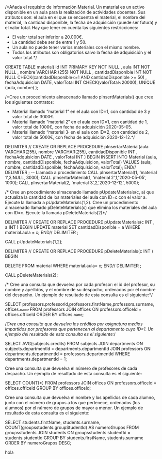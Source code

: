 /*Añada el requisito de información Material. Un material es un activo disponible en un aula para la realización de actividades docentes. Sus atributos son: el aula en el que se encuentra el material, el nombre del material, la cantidad disponible, la fecha de adquisición (puede ser futura) y el valor total. Hay que tener en cuenta las siguientes restricciones:
-	El valor total ser inferior a 20.000€.
-	La cantidad debe ser de entre 1 y 50.
-	Un aula no puede tener varios materiales con el mismo nombre.
-	Todos los atributos son obligatorios salvo la fecha de adquisición y el valor total.*/

CREATE TABLE material(
	id INT PRIMARY KEY NOT NULL ,
	aula INT NOT NULL ,
	nombre VARCHAR (255) NOT NULL ,
	cantidadDisponible INT NOT NULL CHECK(cantidadDisponible<=1 AND cantidadDisponible >= 50) ,
	fechaAdquisicion DATE,
	valorTotal INT CHECK(valorTotal<20000),
	UNIQUE (aula, nombre)
	);

/*Cree un procedimiento almacenado llamado pInsertMaterials() que cree los siguientes contratos:
-	Material llamado “material 1” en el aula con ID=1, con cantidad de 3 y valor total de 3000€.
-	Material llamado “material 2” en el aula con ID=1, con cantidad de 1, valor total de 1000€, con fecha de adquisición 2020-05-05.
-	Material llamado “material 3· en el aula con ID=2, con cantidad de 2, valor total de 5000€, con fecha de adquisición 2020-12-12.*/

DELIMITER //
 CREATE OR REPLACE PROCEDURE pInsertarMaterial(aula VARCHAR(255), nombre VARCHAR(255), cantidadDisponible INT , fechaAdquisicion DATE , valorTotal INT )
 BEGIN
  INSERT INTO Material (aula, nombre, cantidadDisponible, fechaAdquisicion, valorTotal) 
  VALUES (aula, nombre, cantidadDisponible, fechaAdquisicion, valorTotal);
 END//
 DELIMITER ;
 -- Llamada a procedimiento
 CALL pInsertarMaterial(1, 'material 1',3,NULL, 3000);
 CALL pInsertarMaterial(1, 'material 2',1,'2020-05-05', 1000);
 CALL pInsertarMaterial(2, 'material 3',2,'2020-12-12', 5000);

/* Cree un procedimiento almacenado llamado pUpdateMaterials(c, a) que actualiza la cantidad de los materiales del aula con ID=c con el valor a. Ejecute la llamada a pUpdateMaterials(1,2).
Cree un procedimiento almacenado llamado pDeleteMaterials(c) que elimina los materiales del aula con ID=c. Ejecute la llamada pDeleteMaterials(2)*/


DELIMITER //
 CREATE OR REPLACE PROCEDURE pUpdateMaterials(c INT , a INT ) 
 BEGIN
 	UPDATE material
 	SET cantidadDisponible = a
 	WHERE material.aula = c;
 END//
 DELIMITER ;
 
CALL pUpdateMaterials(1,2);


DELIMITER //
 CREATE OR REPLACE PROCEDURE pDeleteMaterials(c INT )
 BEGIN 
 
 DELETE FROM material
 WHERE material.aula= c;
 END//
 DELIMITER ;
 
 CALL pDeleteMaterials(2);

/* Cree una consulta que devuelva por cada profesor: el id del profesor, su nombre y apellidos, y el nombre de su despacho, ordenados por el nombre del despacho. Un ejemplo de resultado de esta consulta es el siguiente:*/

SELECT professors.professorId,professors.firstName,professors.surname, offices.`name` FROM professors
JOIN offices ON professors.officeId = offices.officeId
ORDER BY offices.`name`;

/*Cree una consulta que devuelva los créditos por asignatura medios impartidos por profesores que pertenecen al departamento cuyo ID=1. Un ejemplo del resultado de esta consulta es el siguiente:*/

SELECT AVG(subjects.credits) FROM subjects
JOIN departments ON subjects.departmentId = departments.departmentId
JOIN professors ON departments.departmentId = professors.departmentId
WHERE departments.departmentId = 1;


Cree una consulta que devuelva el número de profesores de cada despacho. Un ejemplo de resultado de esta consulta es el siguiente:
 

SELECT COUNT(*) FROM professors 
JOIN offices ON professors.officeId = offices.officeId
GROUP BY offices.officeId; 


Cree una consulta que devuelva el nombre y los apellidos de cada alumno, junto con el número de grupos a los que pertenece, ordenados (los alumnos) por el número de grupos de mayor a menor. Un ejemplo de resultado de esta consulta es el siguiente:
 

SELECT students.firstName, students.surname, COUNT(groupsstudents.groupStudentId) AS numeroGrupos FROM groupsstudents
JOIN students ON groupsstudents.studentId = students.studentId
GROUP BY students.firstName, students.surname
ORDER BY numeroGrupos DESC;

hola


